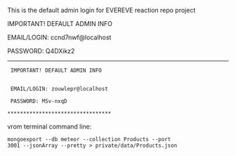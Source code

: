 This is the default admin login for EVEREVE reaction repo project

IMPORTANT! DEFAULT ADMIN INFO

  EMAIL/LOGIN: ccnd7nwf@localhost

  PASSWORD: Q4DXikz2



  *********************************

     IMPORTANT! DEFAULT ADMIN INFO


     EMAIL/LOGIN: zouwlepr@localhost

     PASSWORD: MSv-nxqD

    *********************************



vrom terminal command line:  

    mongoexport --db meteor --collection Products --port
    3001 --jsonArray --pretty > private/data/Products.json
